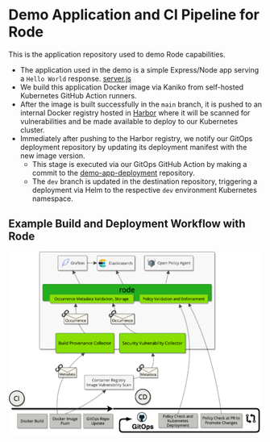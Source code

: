 # Demo Application and CI Pipeline for Rode
This is the application repository used to demo Rode capabilities.
- The application used in the demo is a simple Express/Node app serving a `Hello World` response. [server.js](server.js)
- We build this application Docker image via Kaniko from self-hosted Kubernetes GitHub Action runners.
- After the image is built successfully in the `main` branch, it is pushed to an internal Docker registry hosted in [Harbor](https://goharbor.io/) where it will be scanned for vulnerabilities and be made available to deploy to our Kubernetes cluster.
- Immediately after pushing to the Harbor registry, we notify our GitOps deployment repository by updating its deployment manifest with the new image version.
  - This stage is executed via our GitOps GitHub Action by making a commit to the [demo-app-deployment]([https://](https://github.com/rode/demo-app-deployment)) repository.
  - The `dev` branch is updated in the destination repository, triggering a deployment via Helm to the respective `dev` environment Kubernetes namespace.

## Example Build and Deployment Workflow with Rode
![Demo App Workflow](resources/rode-demo-pipeline.png)
